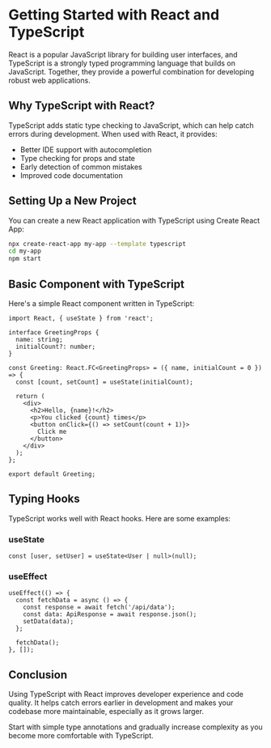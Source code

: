 # Getting Started with React and TypeScript

React is a popular JavaScript library for building user interfaces, and TypeScript is a strongly typed programming language that builds on JavaScript. Together, they provide a powerful combination for developing robust web applications.

## Why TypeScript with React?

TypeScript adds static type checking to JavaScript, which can help catch errors during development. When used with React, it provides:

- Better IDE support with autocompletion
- Type checking for props and state
- Early detection of common mistakes
- Improved code documentation

## Setting Up a New Project

You can create a new React application with TypeScript using Create React App:

```bash
npx create-react-app my-app --template typescript
cd my-app
npm start
```

## Basic Component with TypeScript

Here's a simple React component written in TypeScript:

```tsx
import React, { useState } from 'react';

interface GreetingProps {
  name: string;
  initialCount?: number;
}

const Greeting: React.FC<GreetingProps> = ({ name, initialCount = 0 }) => {
  const [count, setCount] = useState(initialCount);
  
  return (
    <div>
      <h2>Hello, {name}!</h2>
      <p>You clicked {count} times</p>
      <button onClick={() => setCount(count + 1)}>
        Click me
      </button>
    </div>
  );
};

export default Greeting;
```

## Typing Hooks

TypeScript works well with React hooks. Here are some examples:

### useState

```tsx
const [user, setUser] = useState<User | null>(null);
```

### useEffect

```tsx
useEffect(() => {
  const fetchData = async () => {
    const response = await fetch('/api/data');
    const data: ApiResponse = await response.json();
    setData(data);
  };
  
  fetchData();
}, []);
```

## Conclusion

Using TypeScript with React improves developer experience and code quality. It helps catch errors earlier in development and makes your codebase more maintainable, especially as it grows larger.

Start with simple type annotations and gradually increase complexity as you become more comfortable with TypeScript.
